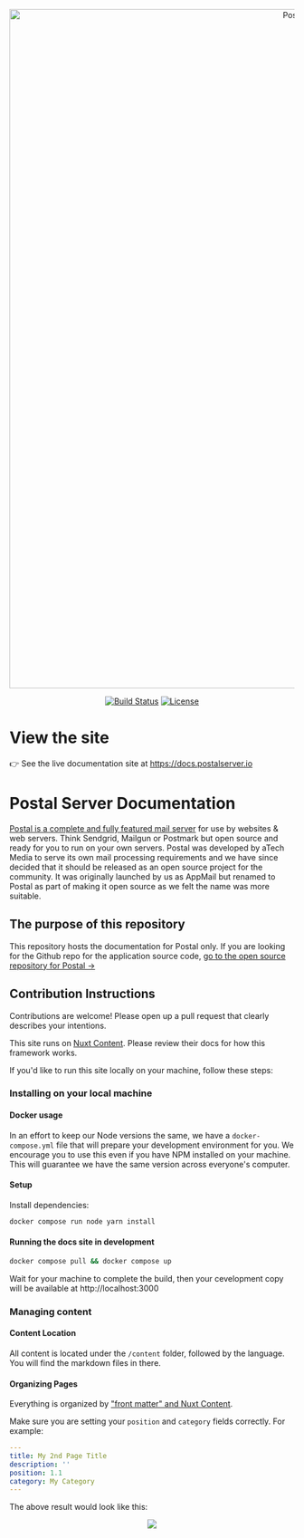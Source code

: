 <p align="center">
	<a href="https://postal.atech.media/" target="_blank">
		<img src="https://raw.githubusercontent.com/postalserver/docs/main/static/preview.png" width="1200" alt="Postal Server Documentation Preview">
	</a>
</p>
<p align="center">
	<a href="https://actions-badge.atrox.dev/postalserver/docs/goto?ref=main"><img alt="Build Status" src="https://img.shields.io/endpoint.svg?url=https%3A%2F%2Factions-badge.atrox.dev%2Fpostalserver%2Fdocs%2Fbadge%3Fref%3Dmain&style=flat" /></a>
	<a href="https://github.com/postalserver/docs/blob/main/LICENSE" target="_blank"><img src="https://badgen.net/github/license/postalserver/docs" alt="License"></a>
</p>

# View the site
👉 See the live documentation site at https://docs.postalserver.io


# Postal Server Documentation
[Postal is a complete and fully featured mail server](https://postal.atech.media/) for use by websites & web servers. Think Sendgrid, Mailgun or Postmark but open source and ready for you to run on your own servers. Postal was developed by aTech Media to serve its own mail processing requirements and we have since decided that it should be released as an open source project for the community. It was originally launched by us as AppMail but renamed to Postal as part of making it open source as we felt the name was more suitable.

## The purpose of this repository
This repository hosts the documentation for Postal only. If you are looking for the Github repo for the application source code, [go to the open source repository for Postal →](https://github.com/postalserver/postal)

## Contribution Instructions
Contributions are welcome! Please open up a pull request that clearly describes your intentions.

This site runs on [Nuxt Content](https://content.nuxtjs.org/). Please review their docs for how this framework works.

If you'd like to run this site locally on your machine, follow these steps:

### Installing on your local machine

#### Docker usage
In an effort to keep our Node versions the same, we have a `docker-compose.yml` file that will prepare your development environment for you. We encourage you to use this even if you have NPM installed on your machine. This will guarantee we have the same version across everyone's computer.

#### Setup

Install dependencies:

```bash
docker compose run node yarn install
```

#### Running the docs site in development

```bash
docker compose pull && docker compose up
```

Wait for your machine to complete the build, then your cevelopment copy will be available at http://localhost:3000

### Managing content

#### Content Location
All content is located under the `/content` folder, followed by the language. You will find the markdown files in there.

#### Organizing Pages
Everything is organized by ["front matter" and Nuxt Content](https://content.nuxtjs.org/themes/docs#front-matter).

Make sure you are setting your `position` and `category` fields correctly. For example:
```yaml
---
title: My 2nd Page Title
description: ''
position: 1.1
category: My Category
---
```
The above result would look like this:
<p align="center">
	<img src="https://raw.githubusercontent.com/postalserver/docs/main/static/docs-category-and-postion.png">
</p>

